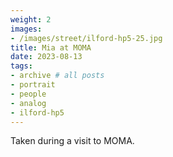```yaml
---
weight: 2
images:
- /images/street/ilford-hp5-25.jpg
title: Mia at MOMA
date: 2023-08-13
tags:
- archive # all posts
- portrait
- people
- analog
- ilford-hp5
---
```


Taken during a visit to MOMA. 

